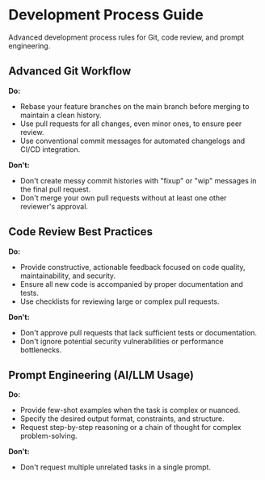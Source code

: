 # Development Process Guide

Advanced development process rules for Git, code review, and prompt engineering.

## Advanced Git Workflow

**Do:**

- Rebase your feature branches on the main branch before merging to maintain a clean history.
- Use pull requests for all changes, even minor ones, to ensure peer review.
- Use conventional commit messages for automated changelogs and CI/CD integration.

**Don't:**

- Don't create messy commit histories with "fixup" or "wip" messages in the final pull request.
- Don't merge your own pull requests without at least one other reviewer's approval.

## Code Review Best Practices

**Do:**

- Provide constructive, actionable feedback focused on code quality, maintainability, and security.
- Ensure all new code is accompanied by proper documentation and tests.
- Use checklists for reviewing large or complex pull requests.

**Don't:**

- Don't approve pull requests that lack sufficient tests or documentation.
- Don't ignore potential security vulnerabilities or performance bottlenecks.

## Prompt Engineering (AI/LLM Usage)

**Do:**

- Provide few-shot examples when the task is complex or nuanced.
- Specify the desired output format, constraints, and structure.
- Request step-by-step reasoning or a chain of thought for complex problem-solving.

**Don't:**

- Don't request multiple unrelated tasks in a single prompt.
